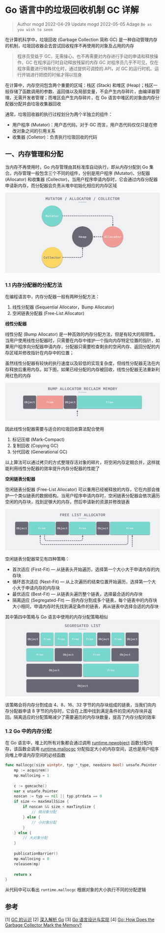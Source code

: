 # Go 语言中的垃圾回收机制 GC 详解

> Author mogd 2022-04-29 
> Update mogd 2022-05-05
> Adage `Be as you wish to seem`

在计算机科学中，垃圾回收 (Garbage Collection 简称 GC) 是一种自动管理内存的机制，垃圾回收器会去尝试回收程序不再使用的对象及占用的内存
> 程序员受益于 GC，无需操心、也不再需要对内存进行手动的申请和释放操作，GC 在程序运行时自动释放残留的内存
> GC 对程序员几乎不可见，仅在程序需要进行特殊优化时，通过提供可调控的 API，对 GC 的运行时机、运行开销进行把控的时候才得以现身

在计算中，内存空间包含两个重要的区域：栈区 (Stack) 和堆区 (Heap)；栈区一般存储了函数调用的参数、返回值以及局部变量，不会产生内存碎片，由编译器管理，无需开发者管理；而堆区会产生内存碎片，在 Go 语言中堆区的对象由内存分配器分配并由垃圾收集器回收

通常，垃圾回收器的执行过程划分为两个半独立的组件：
- 用户程序 (Mutator)：用户态代码，对于 GC 而言，用户态代码仅仅只是在修改对象之间的引用关系
- 收集器 (Colletor)：负责执行垃圾回收的代码

## 一、内存管理和分配

当内存不再使用时，Go 内存管理由其标准库自动执行，即从内存分配到 Go 集合。内存管理一般包含三个不同的组件，分别是用户程序 (Mutator)、分配器 (Allocator) 和收集器 (Collector)，当用户程序申请内存时，它会通过内存分配器申请新内存，而分配器会负责从堆中初始化相应的内存区域

![Go-memory-design](./images/mutator-allocator-collector.png)

### 1.1 内存分配器的分配方法

在编程语言中，内存分配器一般有两种分配方法：
1. 线性分配器 (Sequential Allocator，Bump Allocator)
2. 空闲链表分配器 (Free-List Allocator)  

**线性分配器**

线性分配 (Bump Allocator) 是一种高效的内存分配方法，但是有较大的局限性。当用户使用线性分配器时，只需要在内存中维护一个指向内存特定位置的指针，如果用户程序向分配器申请内存，分配器只需要检查剩余的空闲内存、返回分配的内存区域并修改指针在内存中的位置；

虽然线性分配器有较快的执行速度以及较低的实现复杂度，但线性分配器无法在内存释放后重用内存。如下图，如果已经分配的内存被回收，线性分配器无法重新利用红色的内存

![bump-allocator-reclaim-memory](./images/bump-allocator-reclaim-memory.png)

因此线性分配器需要与适合的垃圾回收算法配合使用
1. 标记压缩 (Mark-Compact)
2. 复制回收 (Copying GC)
3. 分代回收 (Generational GC)
   
以上算法可以通过拷贝的方式整理存活对象的碎片，将空闲内存定期合并，这样就能利用线性分配器的效率提升内存分配器的性能了

**空闲链表分配器**

空闲链表分配器 (Free-List Allocator) 可以重用已经被释放的内存，它在内部会维护一个类似链表的数据结构。当用户程序申请内存时，空闲链表分配器会依次遍历空闲的内存块，找到足够大的内存，然后申请新的资源并修改链表

![free-list-allocator](./images/free-list-allocator.png)

空闲链表分配器常见有四种策略：
- 首次适应 (First-Fit) — 从链表头开始遍历，选择第一个大小大于申请内存的内存块
- 循环首次适应 (Next-Fit) — 从上次遍历的结束位置开始遍历，选择第一个大小大于申请内存的内存块
- 最优适应 (Best-Fit) — 从链表头遍历整个链表，选择最合适的内存块
- 隔离适应 (Segregated-Fit) — 将内存分割成多个链表，每个链表中的内存块大小相同，申请内存时先找到满足条件的链表，再从链表中选择合适的内存块

其中第四中策略与 Go 语言中使用的内存分配策略相似
![segregated-list](./images/segregated-list.png)

该策略会将内存分割成由 4、8、16、32 字节的内存块组成的链表，当我们向内存分配器申请 8 字节的内存时，它会在上图中找到满足条件的空闲内存块并返回。隔离适应的分配策略减少了需要遍历的内存块数量，提高了内存分配的效率

### 1.2 Go 中的内存分配

在 Go 语言中，堆上的所有对象都会通过调用 [runtime.newobject](https://github.com/golang/go/blob/master/src/runtime/malloc.go) 函数分配内存，该函数会调用 [runtime.mallocgc](https://github.com/golang/go/blob/master/src/runtime/malloc.go) 分配指定大小的内存空间，这也是用户程序向堆上申请内存空间的必经函数

```go
func mallocgc(size uintptr, typ *_type, needzero bool) unsafe.Pointer {
	mp := acquirem()
	mp.mallocing = 1

	c := gomcache()
	var x unsafe.Pointer
	noscan := typ == nil || typ.ptrdata == 0
	if size <= maxSmallSize {
		if noscan && size < maxTinySize {
			// 微对象分配
		} else {
			// 小对象分配
		}
	} else {
		// 大对象分配
	}

	publicationBarrier()
	mp.mallocing = 0
	releasem(mp)

	return x
}
```

从代码中可以看出 `runtime.mallocgc` 根据对象的大小执行不同的分配逻辑

## 参考
[1] [GC 的认识](https://www.bookstack.cn/read/qcrao-Go-Questions/GC-GC.md)
[2] [深入解析 Go](https://www.gitbook.com/book/tiancaiamao/go-internals)
[3] [Go 语言设计与实现](https://draveness.me/golang/)
[4] [Go: How Does the Garbage Collector Mark the Memory?](https://medium.com/a-journey-with-go/go-how-does-the-garbage-collector-mark-the-memory-72cfc12c6976)